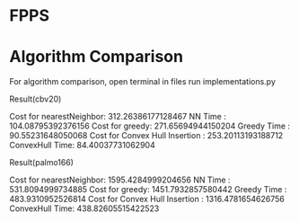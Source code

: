 # FPPS

# Algorithm Comparison
For algorithm comparison, open terminal in files run implementations.py 

Result(cbv20)

Cost for nearestNeighbor: 312.26386177128467
NN Time :  104.08795392376156
Cost for greedy: 271.65694944150204
Greedy Time :  90.55231648050068
Cost for Convex Hull Insertion : 253.20113193188712
ConvexHull Time:  84.40037731062904

Result(palmo166)

Cost for nearestNeighbor: 1595.4284999204656
NN Time :  531.8094999734885
Cost for greedy: 1451.7932857580442
Greedy Time :  483.9310952526814
Cost for Convex Hull Insertion : 1316.4781654626756
ConvexHull Time:  438.82605515422523

